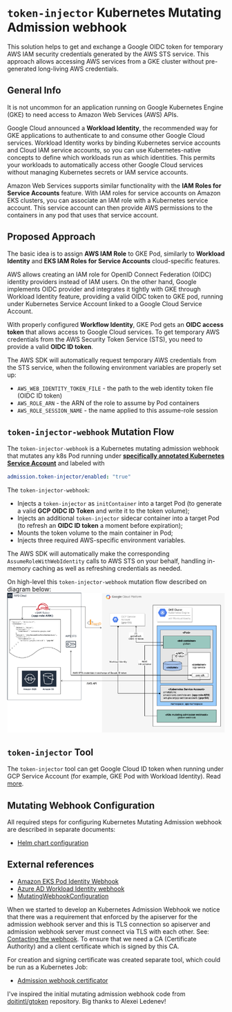 # `token-injector` Kubernetes Mutating Admission webhook
This solution helps to get and exchange a Google OIDC token for temporary AWS IAM security credentials generated by the AWS STS service. This approach allows accessing AWS services from a GKE cluster without pre-generated long-living AWS credentials.

## General Info
It is not uncommon for an application running on Google Kubernetes Engine (GKE) to need access to Amazon Web Services (AWS) APIs.

Google Cloud announced a **Workload Identity**, the recommended way for GKE applications to authenticate to and consume other Google Cloud services. Workload Identity works by binding Kubernetes service accounts and Cloud IAM service accounts, so you can use Kubernetes-native concepts to define which workloads run as which identities. This permits your workloads to automatically access other Google Cloud services without managing Kubernetes secrets or IAM service accounts.

Amazon Web Services supports similar functionality with the **IAM Roles for Service Accounts** feature. With IAM roles for service accounts on Amazon EKS clusters, you can associate an IAM role with a Kubernetes service account. This service account can then provide AWS permissions to the containers in any pod that uses that service account.

## Proposed Approach
The basic idea is to assign **AWS IAM Role** to GKE Pod, similarly to **Workload Identity** and **EKS IAM Roles for Service Accounts** cloud-specific features.

AWS allows creating an IAM role for OpenID Connect Federation (OIDC) identity providers instead of IAM users. On the other hand, Google implements OIDC provider and integrates it tightly with GKE through Workload Identity feature, providing a valid OIDC token to GKE pod, running under Kubernetes Service Account linked to a Google Cloud Service Account.

With properly configured **Workflow Identity**, GKE Pod gets an **OIDC access token** that allows access to Google Cloud services. To get temporary AWS credentials from the AWS Security Token Service (STS), you need to provide a valid **OIDC ID token**.

The AWS SDK will automatically request temporary AWS credentials from the STS service, when the following environment variables are properly set up:

- `AWS_WEB_IDENTITY_TOKEN_FILE` - the path to the web identity token file (OIDC ID token)
- `AWS_ROLE_ARN` - the ARN of the role to assume by Pod containers
- `AWS_ROLE_SESSION_NAME` - the name applied to this assume-role session

## `token-injector-webhook` Mutation Flow
The `token-injector-webhook` is a Kubernetes mutating admission webhook that mutates any k8s Pod running under [**specifically annotated Kubernetes Service Account**](./cmd/token-injector-webhook/README.md) and labeled with
```yaml
admission.token-injector/enabled: "true"
```

The `token-injector-webhook`:
- Injects a `token-injector` as `initContainer` into a target Pod (to generate a valid **GCP OIDC ID Token** and write it to the token volume);
- Injects an additional `token-injector` sidecar container into a target Pod (to refresh an **OIDC ID token** a moment before expiration);
- Mounts the token volume to the main container in Pod;
- Injects three required AWS-specific environment variables.

The AWS SDK will automatically make the corresponding `AssumeRoleWithWebIdentity` calls to AWS STS on your behalf, handling in-memory caching as well as refreshing credentials as needed.

On high-level this `token-injector-webhook` mutation flow described on diagram below:
![mutation_flow](./docs/images/gtoken_webhook_mutation_flow.png)

## `token-injector` Tool
The `token-injector` tool can get Google Cloud ID token when running under GCP Service Account (for example, GKE Pod with Workload Identity). Read [more](./cmd/token-injector/README.md).

## Mutating Webhook Configuration
All required steps for configuring Kubernetes Mutating Admission webhook are described in separate documents:
- [Helm chart configuration](./docs/helm_configuration.md)

## External references
- [Amazon EKS Pod Identity Webhook](https://github.com/aws/amazon-eks-pod-identity-webhook)
- [Azure AD Workload Identity webhook](https://github.com/Azure/azure-workload-identity?tab=readme-ov-file)
- [MutatingWebhookConfiguration](https://dev-k8sref-io.web.app/docs/extend/mutatingwebhookconfiguration-v1/)

When we started to develop an Kubernetes Admission Webhook we notice that there was a requirement that enforced by the apiserver for the admission webhook server and this is TLS connection so apiserver and admission webhook server must connect via TLS with each other. See: [Contacting the webhook](https://kubernetes.io/docs/reference/access-authn-authz/extensible-admission-controllers/#contacting-the-webhook). To ensure that we need a CA (Certificate Authority) and a client certificate which is signed by this CA.

For creation and signing certificate was created separate tool, which could be run as a Kubernetes Job:
- [Admission webhook certificator](https://github.com/PrefectHQ/admission-webhook-certificator)

I've inspired the initial mutating admission webhook code from [doitintl/gtoken](https://github.com/doitintl/gtoken/tree/master) repository. Big thanks to Alexei Ledenev!
